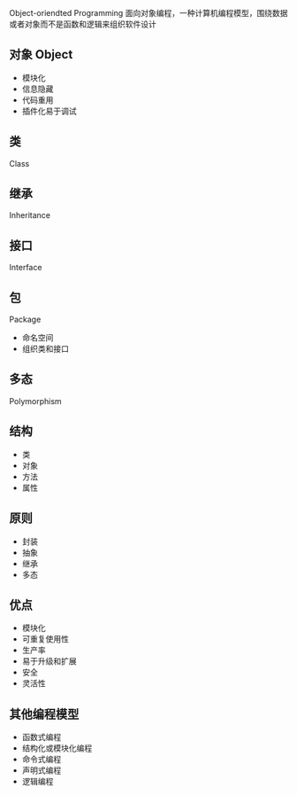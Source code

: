 Object-oriendted Programming 面向对象编程，一种计算机编程模型，围绕数据或者对象而不是函数和逻辑来组织软件设计

## 对象 Object

- 模块化
- 信息隐藏
- 代码重用
- 插件化易于调试

## 类

Class

## 继承

Inheritance

## 接口

Interface

## 包

Package

- 命名空间
- 组织类和接口

## 多态

Polymorphism

## 结构

- 类
- 对象
- 方法
- 属性

## 原则

- 封装
- 抽象
- 继承
- 多态

## 优点

- 模块化
- 可重复使用性
- 生产率
- 易于升级和扩展
- 安全
- 灵活性

## 其他编程模型

- 函数式编程
- 结构化或模块化编程
- 命令式编程
- 声明式编程
- 逻辑编程